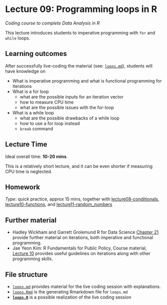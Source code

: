 # Lecture 09: Programming loops in R
*Coding course to complete Data Analysis in R*

This lecture introduces students to imperative programming with `for` and `while` loops. 


## Learning outcomes
After successfully live-coding the material (see: [`loops.md`](https://github.com/gabors-data-analysis/da-coding-rstats/blob/main/lecture09-loops/loops.md)), students will have knowledge on

- What is imperative programming and what is functional programming for iterations
- What is a for loop
  - what are the possible inputs for an iteration vector
  - how to measure CPU time
  - what are the possible issues with the for-loop
- What is a while loop
  - what are the possible drawbacks of a while loop
  - how to use a for loop instead
  - `break` command     

## Lecture Time

Ideal overall time: **10-20 mins**.

This is a relatively short lecture, and it can be even shorter if measuring CPU time is neglected.

## Homework

*Type*: quick practice, approx 15 mins, together with [lecture08-conditionals](https://github.com/gabors-data-analysis/da-coding-rstats/edit/main/lecture08-conditionals), [lecture10-functions](https://github.com/gabors-data-analysis/da-coding-rstats/edit/main/lecture10-functions), and [lecture11-random_numbers](https://github.com/gabors-data-analysis/da-coding-rstats/edit/main/lecture11-random_numbers)

## Further material

  - Hadley Wickham and Garrett Grolemund R for Data Science [Chapter 21](https://r4ds.had.co.nz/iteration.html) provide further material on iterations, both imperative and functional programming.
  - Jae Yeon Kim: R Fundamentals for Public Policy, Course material, [Lecture 10](https://github.com/KDIS-DSPPM/r-fundamentals/blob/main/lecture_notes/10_functional_programming.Rmd) provides useful guidelines on iterations along with other programming skills.


## File structure
  
  - [`loops.md`](https://github.com/gabors-data-analysis/da-coding-rstats/blob/main/lecture09-loops/loops.md) provides material for the live coding session with explanations.
  - [`loops.Rmd`](https://github.com/gabors-data-analysis/da-coding-rstats/blob/main/lecture09-loops/loops.Rmd) is the generating Rmarkdown file for `loops.md`
  - **[`loops.R`](https://github.com/gabors-data-analysis/da-coding-rstats/blob/main/lecture09-loops/loops.R)** is a possible realization of the live coding session
